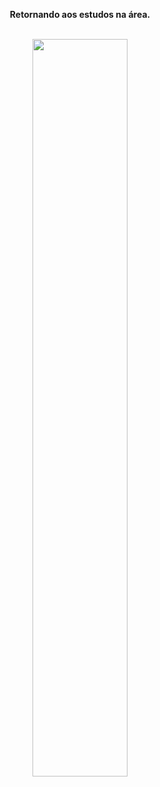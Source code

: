 <p align="center"><strong>Retornando aos estudos na área.</strong></p>&nbsp;

<div  align="center" style="margin-bottom:100px">
  <img width=55% align="center"  src="https://github-readme-streak-stats.herokuapp.com?user=pierro-set&theme=radical&mode=weekly"/>
  <!-- <img width=40% align="center" src="https://github-readme-stats-git-main-pierro-set.vercel.app/api/top-langs/?username=pierro-set&show_icons=true&theme=radical&layout=compact"/> -->
</div>
